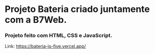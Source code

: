# Projeto Bateria criado juntamente com a B7Web.

### Projeto feito com HTML, CSS e JavaScript.

Link: https://bateria-js-five.vercel.app/
